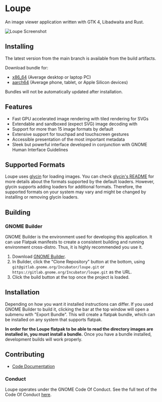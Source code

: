# Loupe

An image viewer application written with GTK 4, Libadwaita and Rust.

![Loupe Screenshot](https://gitlab.gnome.org/Incubator/loupe/uploads/24c80abc88fccb5fc9f2f08de6a7a5ea/screenshot1.png)

## Installing

The latest version from the main branch is available from the build artifacts.

Download bundle for:

* [x86_64](https://gitlab.gnome.org/api/v4/projects/13923/jobs/artifacts/main/raw/org.gnome.Loupe.Devel.flatpak?job=flatpak) (Average desktop or laptop PC)
* [aarch64](https://gitlab.gnome.org/api/v4/projects/13923/jobs/artifacts/main/raw/org.gnome.Loupe.Devel.flatpak?job=flatpak@aarch64) (Average phone, tablet, or Apple Silicon devices)

Bundles will not be automatically updated after installation.

## Features

- Fast GPU accelerated image rendering with tiled rendering for SVGs
- Extendable and sandboxed (expect SVG) image decoding with 
- Support for more than 15 image formats by default
- Extensive support for touchpad and touchscreen gestures
- Accessible presentation of the most important metadata
- Sleek but powerful interface developed in conjunction with GNOME Human Interface Guidelines

## Supported Formats

Loupe uses [glycin](https://gitlab.gnome.org/sophie-h/glycin) for loading images. You can check [glycin's README](https://gitlab.gnome.org/sophie-h/glycin#supported-image-formats) for more details about the formats supported by the default loaders. However, glycin supports adding loaders for additional formats. Therefore, the supported formats on your system may vary and might be changed by installing or removing glycin loaders.

## Building

### GNOME Builder

GNOME Builder is the environment used for developing this application. It can use Flatpak manifests to create a consistent building and running environment cross-distro. Thus, it is highly
recommended you use it.

1. Download [GNOME Builder](https://flathub.org/apps/details/org.gnome.Builder).
2. In Builder, click the "Clone Repository" button at the bottom, using `git@gitlab.gnome.org/Incubator/loupe.git`
or `https://gitlab.gnome.org/Incubator/loupe.git` as the URL.
3. Click the build button at the top once the project is loaded.


## Installation

Depending on how you want it installed instructions can differ. If you
used GNOME Builder to build it, clicking the bar at the top window will 
open a submenu with "Export Bundle". This will create a flatpak bundle,
which can be installed on any system that supports flatpak.

**In order for the Loupe flatpak to be able to read the directory images are installed in, you must install a bundle.**
Once you have a bundle installed, development builds will work properly.

## Contributing

- [Code Documentation](https://incubator.pages.gitlab.gnome.org/loupe/doc/loupe/)

### Conduct

Loupe operates under the GNOME Code Of Conduct. See the full
text of the Code Of Conduct [here](CODE_OF_CONDUCT.md).
